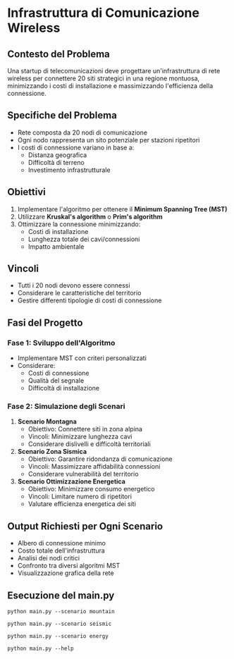 # Infrastruttura di Comunicazione Wireless

## Contesto del Problema

Una startup di telecomunicazioni deve progettare un'infrastruttura di rete wireless per connettere 20 siti strategici in una regione montuosa, minimizzando i costi di installazione e massimizzando l'efficienza della connessione.

## Specifiche del Problema

- Rete composta da 20 nodi di comunicazione
- Ogni nodo rappresenta un sito potenziale per stazioni ripetitori
- I costi di connessione variano in base a:
    - Distanza geografica
    - Difficoltà di terreno
    - Investimento infrastrutturale

## Obiettivi

1. Implementare l'algoritmo per ottenere il **Minimum Spanning Tree (MST)**
2. Utilizzare **Kruskal's algorithm** o **Prim's algorithm**
3. Ottimizzare la connessione minimizzando:
    - Costi di installazione
    - Lunghezza totale dei cavi/connessioni
    - Impatto ambientale

## Vincoli

- Tutti i 20 nodi devono essere connessi
- Considerare le caratteristiche del territorio
- Gestire differenti tipologie di costi di connessione

## Fasi del Progetto

### Fase 1: Sviluppo dell'Algoritmo

- Implementare MST con criteri personalizzati
- Considerare:
    - Costi di connessione
    - Qualità del segnale
    - Difficoltà di installazione

### Fase 2: Simulazione degli Scenari

1. **Scenario Montagna**
    - Obiettivo: Connettere siti in zona alpina
    - Vincoli: Minimizzare lunghezza cavi
    - Considerare dislivelli e difficoltà territoriali
2. **Scenario Zona Sismica**
    - Obiettivo: Garantire ridondanza di comunicazione
    - Vincoli: Massimizzare affidabilità connessioni
    - Considerare vulnerabilità del territorio
3. **Scenario Ottimizzazione Energetica**
    - Obiettivo: Minimizzare consumo energetico
    - Vincoli: Limitare numero di ripetitori
    - Valutare efficienza energetica dei siti

## Output Richiesti per Ogni Scenario

- Albero di connessione minimo
- Costo totale dell'infrastruttura
- Analisi dei nodi critici
- Confronto tra diversi algoritmi MST
- Visualizzazione grafica della rete

## Esecuzione del main.py

```
python main.py --scenario mountain

python main.py --scenario seismic

python main.py --scenario energy

python main.py --help
```